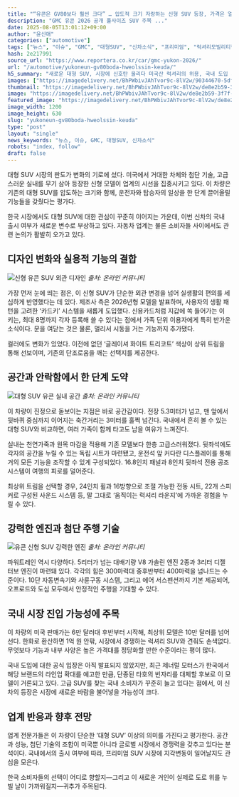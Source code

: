 ```yaml
---
title: "“유콘은 GV80보다 훨씬 크다” … 압도적 크기 자랑하는 신형 SUV 등장, 가격은 얼마야?"
description: "GMC 유콘 2026 공개 풀사이즈 SUV 주목 ..."
date: 2025-08-05T13:01:12+09:00
author: "윤신애"
categories: ["automotive"]
tags: ["뉴스", "이슈", "GMC", "대형SUV", "신차소식", "프리미엄", "럭셔리모빌리티혁명", "패밀리카세대교체"]
hash: 2e217991
source_url: "https://www.reportera.co.kr/car/gmc-yukon-2026/"
url: "/automotive/yukoneun-gv80boda-hweolssin-keuda/"
h5_summary: "새로운 대형 SUV, 시장에 신호탄 울리다 미국산 럭셔리의 위용, 국내 도입 가능성 부상"
images: ["https://imagedelivery.net/BhPWbivJAhTvor9c-8lV2w/90344670-5dfd-4bbb-7406-14b7ab2c8600/public", "https://imagedelivery.net/BhPWbivJAhTvor9c-8lV2w/8db45924-61a4-4503-3bf9-2892e6521a00/public", "https://imagedelivery.net/BhPWbivJAhTvor9c-8lV2w/de8e2b59-3f7f-47bc-850d-161182ecab00/public", "https://imagedelivery.net/BhPWbivJAhTvor9c-8lV2w/62ae0ba0-bc25-4d57-ae5d-af0041b6ab00/public"]
thumbnail: "https://imagedelivery.net/BhPWbivJAhTvor9c-8lV2w/de8e2b59-3f7f-47bc-850d-161182ecab00/public"
image: "https://imagedelivery.net/BhPWbivJAhTvor9c-8lV2w/de8e2b59-3f7f-47bc-850d-161182ecab00/public"
featured_image: "https://imagedelivery.net/BhPWbivJAhTvor9c-8lV2w/de8e2b59-3f7f-47bc-850d-161182ecab00/public"
image_width: 1200
image_height: 630
slug: "yukoneun-gv80boda-hweolssin-keuda"
type: "post"
layout: "single"
news_keywords: "뉴스, 이슈, GMC, 대형SUV, 신차소식"
robots: "index, follow"
draft: false
---
```


대형 SUV 시장의 판도가 변화의 기로에 섰다. 미국에서 거대한 차체와 첨단 기술, 고급스러운 실내를 무기 삼아 등장한 신형 모델이 업계의 시선을 집중시키고 있다. 이 차량은 기존의 대형 SUV를 압도하는 크기와 함께, 운전자와 탑승자의 일상을 한 단계 끌어올릴 기능들을 갖췄다는 평가다.

한국 시장에서도 대형 SUV에 대한 관심이 꾸준히 이어지는 가운데, 이번 신차의 국내 출시 여부가 새로운 변수로 부상하고 있다. 자동차 업계는 물론 소비자들 사이에서도 관련 논의가 활발히 오가고 있다.

## 디자인 변화와 실용적 기능의 결합

![신형 유콘 SUV 외관 디자인](https://imagedelivery.net/BhPWbivJAhTvor9c-8lV2w/62ae0ba0-bc25-4d57-ae5d-af0041b6ab00/public)
*출처: 온라인 커뮤니티*


가장 먼저 눈에 띄는 점은, 이 신형 SUV가 단순한 외관 변경을 넘어 실생활의 편의를 세심하게 반영했다는 데 있다. 제조사 측은 2026년형 모델을 발표하며, 사용자의 생활 패턴을 고려한 ‘카드키’ 시스템을 새롭게 도입했다. 신용카드처럼 지갑에 쏙 들어가는 이 키는, 최대 8명까지 각자 등록해 쓸 수 있다는 점에서 가족 단위 이용자에게 특히 반가운 소식이다. 문을 여닫는 것은 물론, 멀리서 시동을 거는 기능까지 추가됐다.

컬러에도 변화가 있었다. 이전에 없던 ‘글레이셔 화이트 트리코트’ 색상이 상위 트림을 통해 선보이며, 기존의 단조로움을 깨는 선택지를 제공한다.

## 공간과 안락함에서 한 단계 도약

![대형 SUV 유콘 실내 공간](https://imagedelivery.net/BhPWbivJAhTvor9c-8lV2w/90344670-5dfd-4bbb-7406-14b7ab2c8600/public)
*출처: 온라인 커뮤니티*


이 차량이 진정으로 돋보이는 지점은 바로 공간감이다. 전장 5.3미터가 넘고, 맨 앞에서 뒷바퀴 중심까지 이어지는 축간거리는 3미터를 훌쩍 넘긴다. 국내에서 흔히 볼 수 있는 대형 SUV와 비교하면, 여러 가족이 함께 타고도 남을 여유가 느껴진다.

실내는 천연가죽과 원목 마감을 적용해 기존 모델보다 한층 고급스러워졌다. 뒷좌석에도 각자의 공간을 누릴 수 있는 독립 시트가 마련됐고, 운전석 앞 커다란 디스플레이를 통해 거의 모든 기능을 조작할 수 있게 구성되었다. 16.8인치 패널과 8인치 뒷좌석 전용 공조 시스템이 여행의 피로를 덜어준다.

최상위 트림을 선택할 경우, 24인치 휠과 16방향으로 조절 가능한 전동 시트, 22개 스피커로 구성된 사운드 시스템 등, 말 그대로 ‘움직이는 럭셔리 라운지’에 가까운 경험을 누릴 수 있다.

## 강력한 엔진과 첨단 주행 기술

![유콘 신형 SUV 강력한 엔진](https://imagedelivery.net/BhPWbivJAhTvor9c-8lV2w/8db45924-61a4-4503-3bf9-2892e6521a00/public)
*출처: 온라인 커뮤니티*


파워트레인 역시 다양하다. 5리터가 넘는 대배기량 V8 가솔린 엔진 2종과 3리터 디젤 터보 엔진이 마련돼 있다. 각각의 힘은 300마력대 중후반부터 400마력을 넘나드는 수준이다. 10단 자동변속기와 사륜구동 시스템, 그리고 에어 서스펜션까지 기본 제공되어, 오프로드와 도심 모두에서 안정적인 주행을 기대할 수 있다.

## 국내 시장 진입 가능성에 주목

이 차량의 미국 판매가는 6만 달러대 후반부터 시작해, 최상위 모델은 10만 달러를 넘어선다. 한화로 환산하면 1억 원 안팎, 시장에서 경쟁하는 럭셔리 SUV와 견줘도 손색없다. 무엇보다 기능과 내부 사양은 높은 가격대를 정당화할 만한 수준이라는 평이 많다.

국내 도입에 대한 공식 입장은 아직 발표되지 않았지만, 최근 제너럴 모터스가 한국에서 해당 브랜드의 라인업 확대를 예고한 만큼, 단종된 타호의 빈자리를 대체할 후보로 이 모델이 거론되고 있다. 고급 SUV를 찾는 국내 소비자가 꾸준히 늘고 있다는 점에서, 이 신차의 등장은 시장에 새로운 바람을 불어넣을 가능성이 크다.

## 업계 반응과 향후 전망

업계 전문가들은 이 차량이 단순한 ‘대형 SUV’ 이상의 의미를 가진다고 평가한다. 공간과 성능, 첨단 기술의 조합이 미국뿐 아니라 글로벌 시장에서 경쟁력을 갖추고 있다는 분석이다. 국내에서의 출시 여부에 따라, 프리미엄 SUV 시장에 지각변동이 일어날지도 관심을 모은다.

한국 소비자들의 선택이 어디로 향할지—그리고 이 새로운 거인이 실제로 도로 위를 누빌 날이 가까워질지—귀추가 주목된다.
